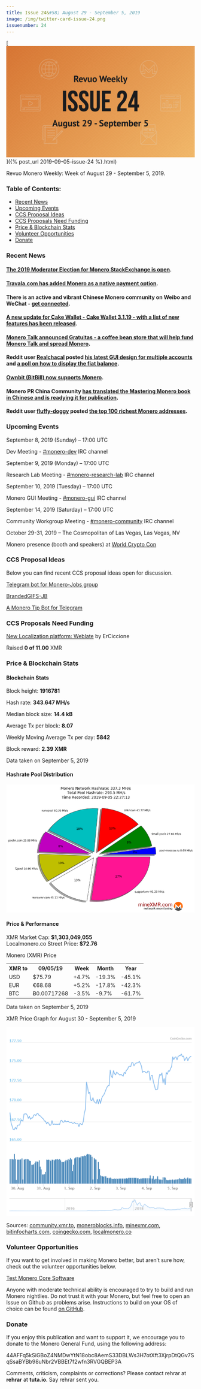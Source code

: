 ```yaml
---
title: Issue 24&#58; August 29 - September 5, 2019
image: /img/twitter-card-issue-24.png
issuenumber: 24
---
```

[<img src="/img/img-issue24.png" alt="Revuo Monero Weekly #24 Slide" class="img-lead">]({% post_url 2019-09-05-issue-24 %}.html)

<p class="text-lead">Revuo Monero Weekly: Week of August 29 - September 5, 2019.</p>
<!--more-->

<h3>Table of Contents:</h3>
<ul class="contents">
    <li><a href="#news">Recent News</a></li>
    <li><a href="#events">Upcoming Events</a></li>
    <li><a href="#ideas">CCS Proposal Ideas</a></li>
    <li><a href="#proposals">CCS Proposals Need Funding</a></li>
    <li><a href="#stats">Price & Blockchain Stats</a></li>
    <li><a href="#volunteer">Volunteer Opportunities</a></li>
    <li><a href="#donate">Donate</a></li>
</ul>

<h3 id="news">Recent News</h3>

<div class="newsbyte">
    <h4><a href="https://monero.stackexchange.com/election?tab=election" target="_blank">The 2019 Moderator Election for Monero StackExchange is open</a>.
    </h4>
</div>

<div class="newsbyte">
    <h4><a href="https://twitter.com/travalacom/status/1167337877606256640" target="_blank">Travala.com has added Monero as a native payment option</a>.
    </h4>
</div>

<div class="newsbyte">
    <h4>There is an active and vibrant Chinese Monero community on Weibo and WeChat - <a href="https://twitter.com/PrMonero/status/1167649112423989248" target="_blank">get connected</a>.</h4>
</div>

<div class="newsbyte">
    <h4><a href="https://www.reddit.com/r/Monero/comments/cx9nsx/update_cake_wallet_3119_some_cool_n_useful_stuff/" target="_blank">A new update for Cake Wallet - Cake Wallet 3.1.19 - with a list of new features has been released</a>.</h4>
</div>

<div class="newsbyte">
    <h4><a href="https://gratuitas.org/" target="_blank">Monero Talk announced Gratuitas - a coffee bean store that will help fund Monero Talk and spread Monero</a>.</h4>
</div>

<div class="newsbyte">
    <h4>Reddit user <a href="https://www.reddit.com/user/Realchacal" target="_blank">Realchacal</a> posted <a href="https://www.reddit.com/r/Monero/comments/cxxcmx/i_just_wanted_to_share_my_latest_gui_design_users/" target="_blank">his latest GUI design for multiple accounts</a> and <a href="https://www.reddit.com/r/Monero/comments/cynicf/poll_how_would_you_prefer_your_fiat_balance_to_be/" target="_blank">a poll on how to display the fiat balance</a>.
    </h4>
</div>

<div class="newsbyte">
    <h4><a href="https://twitter.com/bitbillwallet/status/1168721404490993664" target="_blank">Ownbit (BitBill) now supports Monero</a>.</h4>
</div>

<div class="newsbyte">
    <h4>Monero PR China Community <a href="https://twitter.com/PrMonero/status/1167662928683765762" target="_blank">has translated the Mastering Monero book in Chinese and is readying it for publication</a>.</h4>
</div>

<div class="newsbyte">
    <h4>Reddit user <a href="https://www.reddit.com/user/fluffy_doggy/" target="_blank">fluffy-doggy</a> posted <a href="https://www.reddit.com/r/Monero/comments/czynan/moneros_richlist_top_100_richest_monero_addresses/" target="_blank">the top 100 richest Monero addresses</a>.
    </h4>
</div>

<h3 id="events">Upcoming Events</h3>

<div class="event">
    <p class="date" markdown="1">September 8, 2019 (Sunday) – 17:00 UTC</p>
    <p markdown="1">Dev Meeting - <a href="irc://chat.freenode.net/#monero-dev" target="_blank">#monero-dev</a> IRC channel</p>
</div>

<div class="event">
    <p class="date" markdown="1">September 9, 2019 (Monday) – 17:00 UTC</p>
    <p markdown="1">Research Lab Meeting - <a href="irc://chat.freenode.net/#monero-research-lab" target="_blank">#monero-research-lab</a> IRC channel</p>
</div>

<div class="event">
    <p class="date" markdown="1">September 10, 2019 (Tuesday) – 17:00 UTC</p>
    <p markdown="1">Monero GUI Meeting - <a href="irc://chat.freenode.net/#monero-gui" target="_blank">#monero-gui</a> IRC channel</p>
</div>

<div class="event">
    <p class="date" markdown="1">September 14, 2019 (Saturday) – 17:00 UTC</p>
    <p markdown="1">Community Workgroup Meeting - <a href="irc://chat.freenode.net/#monero-community" target="_blank">#monero-community</a> IRC channel</p>
</div>

<div class="event">
    <p class="date" markdown="1">October 29-31, 2019 – The Cosmopolitan of Las Vegas, Las Vegas, NV</p>
    <p markdown="1">Monero presence (booth and speakers) at <a href="https://worldcryptocon.com/" target="_blank">World Crypto Con</a></p>
</div>

<h3 id="ideas">CCS Proposal Ideas</h3>

<p>Below you can find recent CCS proposal ideas open for discussion.</p>

<div class="proposal">
<p><a href="https://repo.getmonero.org/monero-project/ccs-proposals/merge_requests/91" target="_blank">Telegram bot for Monero-Jobs group</a></p>
</div>

<div class="proposal">
<p><a href="https://repo.getmonero.org/monero-project/ccs-proposals/merge_requests/88" target="_blank">BrandedGIFS-JB</a></p>
</div>

<div class="proposal">
<p><a href="https://repo.getmonero.org/monero-project/ccs-proposals/merge_requests/86" target="_blank">A Monero Tip Bot for Telegram</a></p>
</div>

<h3 id="proposals">CCS Proposals Need Funding</h3>

<div class="proposal">
    <p><a href="https://ccs.getmonero.org/proposals/ErCiccione-weblate.html" target="_blank">New Localization platform: Weblate</a> by ErCiccione</p>
    <p>Raised <b>0 of 11.00</b> XMR</p>
</div>

<h3 id="stats">Price & Blockchain Stats</h3>

<h4 class="stat">Blockchain Stats</h4>

<div class="bcstats">
    <p>Block height: <b>1916781</b></p>
    <p>Hash rate: <b>343.647 MH/s</b></p>
    <p>Median block size: <b>14.4 kB</b></p>
    <p>Average Tx per block: <b>8.07</b></p>
    <p>Weekly Moving Average Tx per day: <b>5842</b></p>
    <p>Block reward: <b>2.39 XMR</b></p>
</div>
<p class="note">Data taken on September 5, 2019</p>

<h4 class="stat">Hashrate Pool Distribution</h4>
<p><img src="/img/hashrate-pool-distribution-0905.png" alt="Hashrate Pool Distribution Pie Chart"/></p>

<h4 class="stat">Price & Performance</h4>

<div class="price-intro">XMR Market Cap:  <b> $1,303,049,055</b><br>Localmonero.co Street Price: <b>$72.76</b></div>

<p class="table-title">Monero (XMR) Price</p>
<table class="price-table">
  <tr class="row1">
    <th>XMR to</th>
    <th>09/05/19</th>
    <th>Week</th>
    <th>Month</th>
    <th>Year</th>
  </tr>
  <tr>
    <td data-th="XMR to">USD</td>
    <td data-th="09/05/19">$75.79</td>
    <td data-th="Week" class="green">+4.7%</td>
    <td data-th="Month" class="red">-19.3%</td>
    <td data-th="Year" class="red">-45.1%</td>
  </tr>
  <tr class="row3">
    <td data-th="XMR to">EUR</td>
    <td data-th="09/05/19">€68.68</td>
    <td data-th="Week" class="green">+5.2%</td>
    <td data-th="Month" class="red">-17.8%</td>
    <td data-th="Year" class="red">-42.3%</td>
  </tr>
  <tr>
    <td data-th="XMR to">BTC</td>
    <td data-th="09/05/19">Ƀ0.00717268</td>
    <td data-th="Week" class="red">-3.5%</td>
    <td data-th="Month" class="red">-9.7%</td>
    <td data-th="Year" class="red">-61.7%</td>
  </tr>
</table>
<p class="note">Data taken on September 5, 2019</p>

<p class="table-title">XMR Price Graph for August 30 - September 5, 2019</p>

![XMR Price Graph 08/30/19-09/05/19](/img/weekly-chart-0905.png "XMR Price Graph 08/30/19-09/05/19") 

Sources: <a href="https://community.xmr.to/explorer/mainnet/" target="_blank">community.xmr.to</a>, <a href="https://moneroblocks.info/stats/transaction-stats" target="_blank">moneroblocks.info</a>, <a href="https://minexmr.com/pools.html" target="_blank">minexmr.com</a>, <a href="https://bitinfocharts.com/monero/" target="_blank">bitinfocharts.com</a>, <a href="https://www.coingecko.com/" target="_blank">coingecko.com</a>, <a href="https://localmonero.co/" target="_blank">localmonero.co</a>

<h3 id="volunteer">Volunteer Opportunities</h3>

<p>If you want to get involved in making Monero better, but aren’t sure how, check out the volunteer opportunities below.</p>

<div class="newsbyte">
    <p class="date"><a href="https://github.com/monero-project/monero" target="_blank">Test Monero Core Software</a></p>
    <p>Anyone with moderate technical ability is encouraged to try to build and run Monero nightlies. Do not trust it with your Monero, but feel free to open an Issue on Github as problems arise. Instructions to build on your OS of choice can be found <a href="https://github.com/monero-project/monero#compiling-monero-from-source" target="_blank">on GitHub</a>. </p>
</div>

<h3 id="donate">Donate</h3>

<p markdown="1">If you enjoy this publication and want to support it, we encourage you to donate to the Monero General Fund, using the following address:</p>

<p class="address" markdown="1">44AFFq5kSiGBoZ4NMDwYtN18obc8AemS33DBLWs3H7otXft3XjrpDtQGv7SqSsaBYBb98uNbr2VBBEt7f2wfn3RVGQBEP3A</p>

<!--p><a href="monero:44AFFq5kSiGBoZ4NMDwYtN18obc8AemS33DBLWs3H7otXft3XjrpDtQGv7SqSsaBYBb98uNbr2VBBEt7f2wfn3RVGQBEP3A" class="qr"><img src="/img/donate-monero.png"></a></p-->

Comments, criticism, complaints or corrections? Please contact rehrar at **rehrar** at **tuta.io**. Say rehrar sent you.